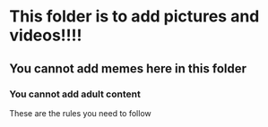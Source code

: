 # This folder is to add pictures and videos!!!!
## You cannot add memes here in this folder
### You cannot add adult content

These are the rules you need to follow
